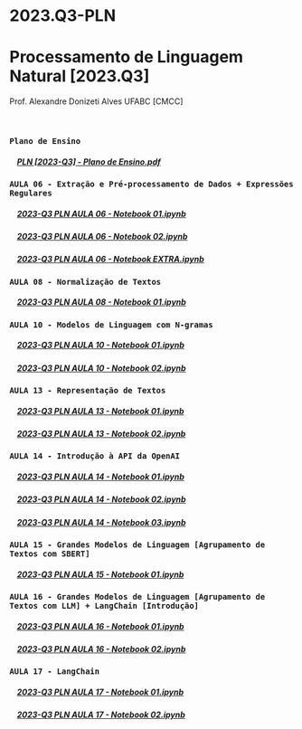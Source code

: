 # 2023.Q3-PLN

# Processamento de Linguagem Natural [2023.Q3]
Prof. Alexandre Donizeti Alves
UFABC [CMCC]

<br>

### `Plano de Ensino`

##### &nbsp;&nbsp;&nbsp; [PLN [2023-Q3] - Plano de Ensino.pdf](https://github.com/adalves-ufabc/2023.Q3-PLN/blob/main/plano/2023-Q3%20-%20NAMCZA017-13SA%20-%20Plano%20Ensino.pdf)

### `AULA 06 - Extração e Pré-processamento de Dados + Expressões Regulares`

##### &nbsp;&nbsp;&nbsp; [2023-Q3 PLN AULA 06 - Notebook 01.ipynb](https://github.com/adalves-ufabc/2023.Q3-PLN/blob/main/aulas/2023_Q3_PLN_AULA_06_Notebook_01.ipynb)

##### &nbsp;&nbsp;&nbsp; [2023-Q3 PLN AULA 06 - Notebook 02.ipynb](https://github.com/adalves-ufabc/2023.Q3-PLN/blob/main/aulas/2023_Q3_PLN_AULA_06_Notebook_02.ipynb)

##### &nbsp;&nbsp;&nbsp; [2023-Q3 PLN AULA 06 - Notebook EXTRA.ipynb](https://github.com/adalves-ufabc/2023.Q3-PLN/blob/main/aulas/2023_Q3_PLN_AULA_06_Notebook_EXTRA.ipynb)

### `AULA 08 - Normalização de Textos`

##### &nbsp;&nbsp;&nbsp; [2023-Q3 PLN AULA 08 - Notebook 01.ipynb](https://github.com/adalves-ufabc/2023.Q3-PLN/blob/main/aulas/2023_Q3_PLN_AULA_08_Notebook_01.ipynb)

### `AULA 10 - Modelos de Linguagem com N-gramas`

##### &nbsp;&nbsp;&nbsp; [2023-Q3 PLN AULA 10 - Notebook 01.ipynb](https://github.com/adalves-ufabc/2023.Q3-PLN/blob/main/aulas/2023_Q3_PLN_AULA_10_Notebook_01.ipynb)

##### &nbsp;&nbsp;&nbsp; [2023-Q3 PLN AULA 10 - Notebook 02.ipynb](https://github.com/adalves-ufabc/2023.Q3-PLN/blob/main/aulas/2023_Q3_PLN_AULA_10_Notebook_02.ipynb)

### `AULA 13 - Representação de Textos`

##### &nbsp;&nbsp;&nbsp; [2023-Q3 PLN AULA 13 - Notebook 01.ipynb](https://github.com/adalves-ufabc/2023.Q3-PLN/blob/main/aulas/2023_Q3_PLN_AULA_13_Notebook_01.ipynb)

##### &nbsp;&nbsp;&nbsp; [2023-Q3 PLN AULA 13 - Notebook 02.ipynb](https://github.com/adalves-ufabc/2023.Q3-PLN/blob/main/aulas/2023_Q3_PLN_AULA_13_Notebook_02.ipynb)

### `AULA 14 - Introdução à API da OpenAI`

##### &nbsp;&nbsp;&nbsp; [2023-Q3 PLN AULA 14 - Notebook 01.ipynb](https://github.com/adalves-ufabc/2023.Q3-PLN/blob/main/aulas/2023_Q3_PLN_AULA_14_Notebook_01.ipynb)

##### &nbsp;&nbsp;&nbsp; [2023-Q3 PLN AULA 14 - Notebook 02.ipynb](https://github.com/adalves-ufabc/2023.Q3-PLN/blob/main/aulas/2023_Q3_PLN_AULA_14_Notebook_02.ipynb)

##### &nbsp;&nbsp;&nbsp; [2023-Q3 PLN AULA 14 - Notebook 03.ipynb](https://github.com/adalves-ufabc/2023.Q3-PLN/blob/main/aulas/2023_Q3_PLN_AULA_14_Notebook_03.ipynb)

### `AULA 15 - Grandes Modelos de Linguagem [Agrupamento de Textos com SBERT]`

##### &nbsp;&nbsp;&nbsp; [2023-Q3 PLN AULA 15 - Notebook 01.ipynb](https://github.com/adalves-ufabc/2023.Q3-PLN/blob/main/aulas/2023_Q3_PLN_AULA_15_Notebook_01.ipynb)

### `AULA 16 - Grandes Modelos de Linguagem [Agrupamento de Textos com LLM] + LangChain [Introdução]`

##### &nbsp;&nbsp;&nbsp; [2023-Q3 PLN AULA 16 - Notebook 01.ipynb](https://github.com/adalves-ufabc/2023.Q3-PLN/blob/main/aulas/2023_Q3_PLN_AULA_16_Notebook_01.ipynb)

##### &nbsp;&nbsp;&nbsp; [2023-Q3 PLN AULA 16 - Notebook 02.ipynb](https://github.com/adalves-ufabc/2023.Q3-PLN/blob/main/aulas/2023_Q3_PLN_AULA_16_Notebook_02.ipynb)

### `AULA 17 - LangChain`

##### &nbsp;&nbsp;&nbsp; [2023-Q3 PLN AULA 17 - Notebook 01.ipynb](https://github.com/adalves-ufabc/2023.Q3-PLN/blob/main/aulas/2023_Q3_PLN_AULA_17_Notebook_01.ipynb)

##### &nbsp;&nbsp;&nbsp; [2023-Q3 PLN AULA 17 - Notebook 02.ipynb](https://github.com/adalves-ufabc/2023.Q3-PLN/blob/main/aulas/2023_Q3_PLN_AULA_17_Notebook_02.ipynb)



